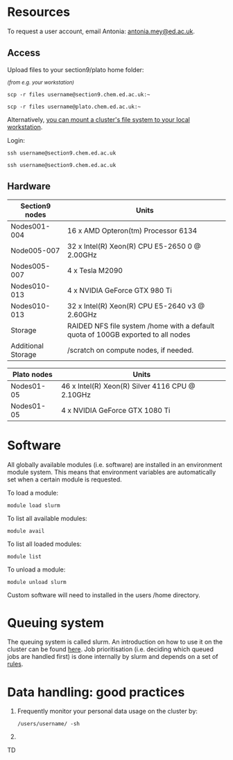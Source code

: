 # Resources

To request a user account, email Antonia: [antonia.mey@ed.ac.uk](mailto:antonia.mey@ed.ac.uk).

## Access

Upload files to your section9/plato home folder:

<sub>*(from e.g. your workstation)*</sub>

```
scp -r files username@section9.chem.ed.ac.uk:~
```

```
scp -r files username@plato.chem.ed.ac.uk:~
```

Alternatively, [you can mount a cluster's file system to your local workstation](https://www.digitalocean.com/community/tutorials/how-to-use-sshfs-to-mount-remote-file-systems-over-ssh).

Login:

```
ssh username@section9.chem.ed.ac.uk
```

```
ssh username@section9.chem.ed.ac.uk
```



## Hardware

| Section9 nodes     | Units                                                        |
| ------------------ | ------------------------------------------------------------ |
| Nodes001-004       | 16 x AMD Opteron(tm) Processor 6134                          |
| Node005-007        | 32 x Intel(R) Xeon(R) CPU E5-2650 0 @ 2.00GHz                |
| Nodes005-007       | 4 x Tesla M2090                                              |
| Nodes010-013       | 4 x NVIDIA GeForce GTX 980 Ti                                |
| Nodes010-013       | 32 x Intel(R) Xeon(R) CPU E5-2640 v3 @ 2.60GHz               |
| Storage            | RAIDED NFS file system /home with a default quota of 100GB exported to all nodes |
| Additional Storage | /scratch on compute nodes, if needed.                        |

| Plato nodes | Units                                           |
| ----------- | ----------------------------------------------- |
| Nodes01-05  | 46 x Intel(R) Xeon(R) Silver 4116 CPU @ 2.10GHz |
| Nodes01-05  | 4 x NVIDIA GeForce GTX 1080 Ti                  |



# Software

All globally available modules (i.e. software) are installed in an environment module system. This means that environment variables are automatically set when a certain module is requested.

To load a module:

```
module load slurm
```

To list all available modules:

```
module avail
```

To list all loaded modules:

```
module list
```

To unload a module:

```
module unload slurm
```

Custom software will need to installed in the users /home directory.

# Queuing system

The queuing system is called slurm. An introduction on how to use it on the cluster can be found [here](https://github.com/michellab/Cluster/blob/master/getting_started.md). Job prioritisation (i.e. deciding which queued jobs are handled first) is done internally by slurm and depends on a set of [rules](https://slurm.schedmd.com/priority_multifactor.html#configexample). 

# Data handling: good practices

1. Frequently monitor your personal data usage on the cluster by:

   ```
   /users/username/ -sh
   ```

2.  

TD










